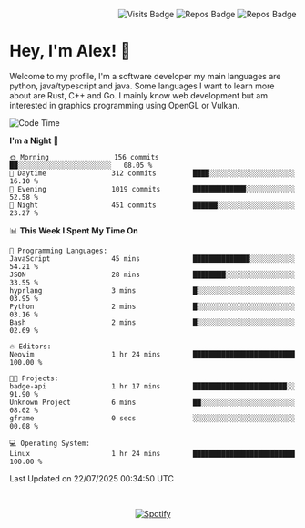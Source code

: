 <p align="right">
  <img src="https://github-badges-api-l4jk.vercel.app/api/visits/Alextibtab/Alextibtab" alt="Visits Badge">
  <img src="https://img.shields.io/badge/dynamic/json?url=https%3A%2F%2Fapi.github.com%2Fusers%2FAlextibtab&query=%24.public_repos&label=Repos" alt="Repos Badge">
  <img src="https://github-badges-api-l4jk.vercel.app/api/years/Alextibtab" alt="Repos Badge">
</p>

<h1 align="left">Hey, I'm Alex! 💽 </h1>

Welcome to my profile, I'm a software developer my main languages are python, java/typescript and java. Some languages I want to learn more about are Rust, C++ and Go. I mainly know web development but am interested in graphics programming using OpenGL or Vulkan.

<!--START_SECTION:waka-->
![Code Time](http://img.shields.io/badge/Code%20Time-169%20hrs%2029%20mins-blue)

**I'm a Night 🦉** 

```text
🌞 Morning                156 commits         ██░░░░░░░░░░░░░░░░░░░░░░░   08.05 % 
🌆 Daytime                312 commits         ████░░░░░░░░░░░░░░░░░░░░░   16.10 % 
🌃 Evening                1019 commits        █████████████░░░░░░░░░░░░   52.58 % 
🌙 Night                  451 commits         ██████░░░░░░░░░░░░░░░░░░░   23.27 % 
```


📊 **This Week I Spent My Time On** 

```text
💬 Programming Languages: 
JavaScript               45 mins             ██████████████░░░░░░░░░░░   54.21 % 
JSON                     28 mins             ████████░░░░░░░░░░░░░░░░░   33.55 % 
hyprlang                 3 mins              █░░░░░░░░░░░░░░░░░░░░░░░░   03.95 % 
Python                   2 mins              █░░░░░░░░░░░░░░░░░░░░░░░░   03.16 % 
Bash                     2 mins              █░░░░░░░░░░░░░░░░░░░░░░░░   02.69 % 

🔥 Editors: 
Neovim                   1 hr 24 mins        █████████████████████████   100.00 % 

🐱‍💻 Projects: 
badge-api                1 hr 17 mins        ███████████████████████░░   91.90 % 
Unknown Project          6 mins              ██░░░░░░░░░░░░░░░░░░░░░░░   08.02 % 
gframe                   0 secs              ░░░░░░░░░░░░░░░░░░░░░░░░░   00.08 % 

💻 Operating System: 
Linux                    1 hr 24 mins        █████████████████████████   100.00 % 
```


 Last Updated on 22/07/2025 00:34:50 UTC
<!--END_SECTION:waka-->
&nbsp;<div align="center">
  [![Spotify](https://spotify-now-playing-wine-six.vercel.app/api/spotify?border_color=ffffff)](https://open.spotify.com/user/pmo1v2ejnt42kgp5jar5drtag)
</div>

